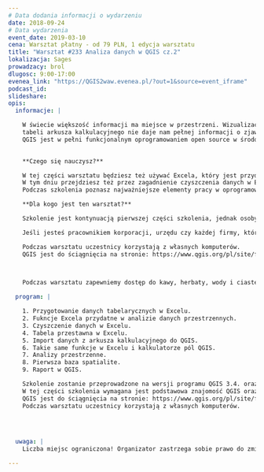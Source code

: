 ```yaml
---
# Data dodania informacji o wydarzeniu
date: 2018-09-24
# Data wydarzenia
event_date: 2019-03-10
cena: Warsztat płatny - od 79 PLN, 1 edycja warsztatu
title: "Warsztat #233 Analiza danych w QGIS cz.2"
lokalizacja: Sages
prowadzacy: brol
dlugosc: 9:00-17:00
evenea_link: "https://QGIS2waw.evenea.pl/?out=1&source=event_iframe"
podcast_id:
slideshare:
opis:
  informacje: |

    W świecie większość informacji ma miejsce w przestrzeni. Wizualizacja danych na wykresie czy w
    tabeli arkusza kalkulacyjnego nie daje nam pełnej informacji o zjawisku. Dopiero analiza, a następnie wizualizacja danych w aspekcie przestrzennym daje pełną wiedzę.
    QGIS jest w pełni funkcjonalnym oprogramowaniem open source w środowisku GIS. Dzięki wtyczkom możliwe jest jego poszerzenie funkcjonalności praktycznie w stopniu nieograniczonym. 

    
    **Czego się nauczysz?**

    W tej części warsztatu będziesz też używać Excela, który jest przydatny do przygotowania danych tabelarycznych.
    W tym dniu przejdziesz też przez zagadnienie czyszczenia danych w Excelu i poznasz funkcje potrzebne w pracy z analizą danych.
    Podczas szkolenia poznasz najważniejsze elementy pracy w oprogramowaniu QGIS, poznasz wtyczki ułatwiające pracę, zrobisz kolejne mapy, przeprowadzisz analizy przestrzenne oraz założysz pierwszą bazę danych sqlite. Stworzysz warstwy wektorowe z tabeli, zgeokodujesz punkty adresowe, zwizualizujesz przepływy między punktami. Będziesz mógł wydajniej pracować w GIS. Stworzysz raport.

    **Dla kogo jest ten warsztat?**

    Szkolenie jest kontynuacją pierwszej części szkolenia, jednak osoby z podstawowymi umiejętnościami w programie QGIS poradzą sobie w tym dniu zajęć.

    Jeśli jesteś pracownikiem korporacji, urzędu czy każdej firmy, która wykorzystuje lub chce lepiej wykorzystywać informację przestrzenną, a nie wiesz jak to robić to szkolenie jest dla Ciebie. QGIS jest bardzo dobrym programem na rozpoczęcie przygody w środowisku GIS, który może stać się podstawowym narzędziem Twojej pracy w przyszłości.

    Podczas warsztatu uczestnicy korzystają z własnych komputerów.
    QGIS jest do ściągnięcia na stronie: https://www.qgis.org/pl/site/forusers/download.html

  

    Podczas warsztatu zapewniemy dostęp do kawy, herbaty, wody i ciastek. W porze obiadowej zapewniamy pizzę w wersji mięsnej lub wegatariańskiej.

  program: |

    1. Przygotowanie danych tabelarycznych w Excelu.
    2. Fukncje Excela przydatne w analizie danych przestrzennych.
    3. Czyszczenie danych w Excelu.
    4. Tabela przestawna w Excelu.
    5. Import danych z arkusza kalkulacyjnego do QGIS.
    6. Takie same funkcje w Excelu i kalkulatorze pól QGIS.
    7. Analizy przestrzenne.
    8. Pierwsza baza spatialite.
    9. Raport w QGIS.

    Szkolenie zostanie przeprowadzone na wersji programu QGIS 3.4. oraz w Excelu (wersje powyżej 2010)
    W tej części szkolenia wymagana jest podstawowa znajomość QGIS oraz arkusza kalkulacyjnego Excel.
    QGIS jest do ściągnięcia na stronie: https://www.qgis.org/pl/site/forusers/download.html
    Podczas warsztatu uczestnicy korzystają z własnych komputerów.


     
  
  uwaga: |
    Liczba miejsc ograniczona! Organizator zastrzega sobie prawo do zmiany lokalizacji wydarzenia oraz jego odwołania w przypadku niezgłoszenia się minimalnej liczby uczestników.

---
```

